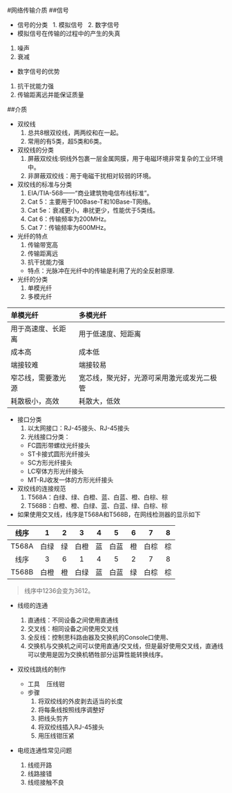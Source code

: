 #网络传输介质
##信号
- 信号的分类
  1. 模拟信号
  2. 数字信号
- 模拟信号在传输的过程中的产生的失真
 1. 噪声
 2. 衰减
- 数字信号的优势
 1. 抗干扰能力强
 2. 传输距离远并能保证质量

##介质
- 双绞线
  1. 总共8根双绞线，两两绞和在一起。
  2. 常用的有5类，超5类和6类。
- 双绞线的分类
  1. 屏蔽双绞线:铜线外包裹一层金属网膜，用于电磁环境非常复杂的工业环境中。
  2. 非屏蔽双绞线：用于电磁干扰相对较弱的环境。
- 双绞线的标准与分类
  1. EIA/TIA-568——“商业建筑物电信布线标准”。
  2. Cat 5：主要用于100Base-T和10Base-T网络。
  3. Cat 5e：衰减更小，串扰更少，性能优于5类线。
  4. Cat 6：传输频率为200MHz。
  5. Cat 7：传输频率为600MHz。
- 光纤的特点
  1. 传输带宽高
  2. 传输距离远
  3. 抗干扰能力强
  - 特点：光脉冲在光纤中的传输是利用了光的全反射原理.
- 光纤的分类
  1. 单模光纤
  2. 多模光纤


|单模光纤|多模光纤|
|:--- |:--- |
|用于高速度、长距离|用于低速度、短距离|
|成本高|成本低|
|端接较难|端接较易|
|窄芯线，需要激光源|宽芯线，聚光好，光源可采用激光或发光二极管|
|耗散极小，高效|耗散大，低效|


- 接口分类
  1. 以太网接口：RJ-45接头、RJ-45接头
  2. 光线接口分类：
    - FC圆形带螺纹光纤接头
    - ST卡接式圆形光纤接头
    - SC方形光纤接头
    - LC窄体方形光纤接头
    - MT-RJ收发一体的方形光纤接头
- 双绞线的连接规范
  1. T568A：白绿、绿、白橙、蓝、白蓝、橙、白棕、棕
  2. T568B：白橙、橙、白绿、蓝、白蓝、绿、白棕、棕
- 如果使用交叉线，线序是T568A和T568B，在网线检测器的显示如下


|线序|1|2|3|4|5|6|7|8|
|:---:|:---:|:---:|:---:|:---:|:---:|:---:|:---:|:---:|
|T568A|白绿|绿|白橙|蓝|白蓝|橙|白棕|棕|
|线序|3|6|1|4|5|2|7|8|
|T568B|白橙|橙|白绿|蓝|白蓝|绿|白棕|棕|

>线序中1236会变为3612。

- 线缆的连通
  1. 直通线：不同设备之间使用直通线
  2. 交叉线：相同设备之间使用交叉线
  3. 全反线：控制思科路由器及交换机的Console口使用、
  4. 交换机与交换机之间可以使用直通/交叉线，但是最好使用交叉线，直通线可以使用是因为交换机牺牲部分运算性能转换线序。

- 双绞线跳线的制作
  - 工具
    压线钳
  - 步骤
    1. 将双绞线的外皮剥去适当的长度
    2. 将每条线按照线序调整好
    3. 把线头剪齐
    4. 将双绞线插入RJ-45接头
    5. 用压线钳压紧

- 电缆连通性常见问题
  1. 线缆开路
  2. 线路接错
  3. 线缆接触不良
